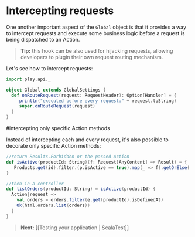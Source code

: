 # Intercepting requests

One another important aspect of  the ```Global``` object is that it provides a way to intercept requests and execute some business logic before a request is being dispatched to an Action. 

> **Tip:** this hook can be also used for hijacking requests, allowing developers to plugin their own request routing mechanism. 

Let's see how to intercept requests:

```scala
import play.api._

object Global extends GlobalSettings {
  def onRouteRequest(request: RequestHeader): Option[Handler] = {
     println("executed before every request:" + request.toString)
     super.onRouteRequest(request)
  }
}
```

#intercepting only specific Action methods

Instead of intercepting each and every request, it's also possible to decorate only specific Action methods:

```scala
//return Results.Forbidden or the passed Action
def isActive(productId: String)(f: Request[AnyContent] => Result) = {
   Products.get(id).filter.(p.isActive == true).map(_ => f).getOrElse( Results.Forbidden) 
}

//then in a controller
def listOrders(productId: String) = isActive(productId) {
  Action{request => 
    val orders = orders.filter(e.get(productId).isDefinedAt)
    Ok(html.orders.list(orders))
  }
}
```

> **Next:** [[Testing your application | ScalaTest]]